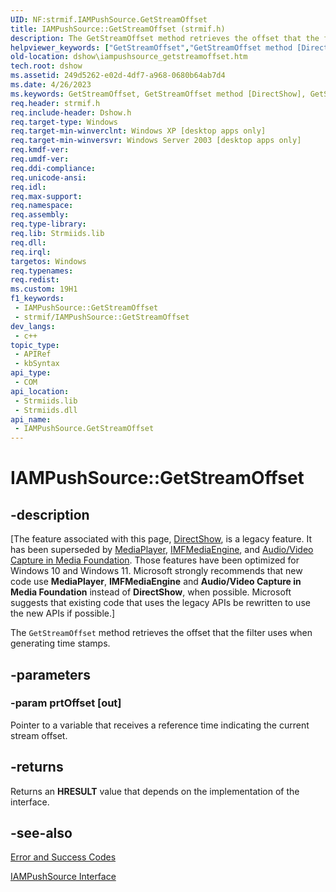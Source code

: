 ```yaml
---
UID: NF:strmif.IAMPushSource.GetStreamOffset
title: IAMPushSource::GetStreamOffset (strmif.h)
description: The GetStreamOffset method retrieves the offset that the filter uses when generating time stamps.
helpviewer_keywords: ["GetStreamOffset","GetStreamOffset method [DirectShow]","GetStreamOffset method [DirectShow]","IAMPushSource interface","IAMPushSource interface [DirectShow]","GetStreamOffset method","IAMPushSource.GetStreamOffset","IAMPushSource::GetStreamOffset","IAMPushSourceGetStreamOffset","dshow.iampushsource_getstreamoffset","strmif/IAMPushSource::GetStreamOffset"]
old-location: dshow\iampushsource_getstreamoffset.htm
tech.root: dshow
ms.assetid: 249d5262-e02d-4df7-a968-0680b64ab7d4
ms.date: 4/26/2023
ms.keywords: GetStreamOffset, GetStreamOffset method [DirectShow], GetStreamOffset method [DirectShow],IAMPushSource interface, IAMPushSource interface [DirectShow],GetStreamOffset method, IAMPushSource.GetStreamOffset, IAMPushSource::GetStreamOffset, IAMPushSourceGetStreamOffset, dshow.iampushsource_getstreamoffset, strmif/IAMPushSource::GetStreamOffset
req.header: strmif.h
req.include-header: Dshow.h
req.target-type: Windows
req.target-min-winverclnt: Windows XP [desktop apps only]
req.target-min-winversvr: Windows Server 2003 [desktop apps only]
req.kmdf-ver: 
req.umdf-ver: 
req.ddi-compliance: 
req.unicode-ansi: 
req.idl: 
req.max-support: 
req.namespace: 
req.assembly: 
req.type-library: 
req.lib: Strmiids.lib
req.dll: 
req.irql: 
targetos: Windows
req.typenames: 
req.redist: 
ms.custom: 19H1
f1_keywords:
 - IAMPushSource::GetStreamOffset
 - strmif/IAMPushSource::GetStreamOffset
dev_langs:
 - c++
topic_type:
 - APIRef
 - kbSyntax
api_type:
 - COM
api_location:
 - Strmiids.lib
 - Strmiids.dll
api_name:
 - IAMPushSource.GetStreamOffset
---
```


# IAMPushSource::GetStreamOffset


## -description

\[The feature associated with this page, [DirectShow](/windows/win32/directshow/directshow), is a legacy feature. It has been superseded by [MediaPlayer](/uwp/api/Windows.Media.Playback.MediaPlayer), [IMFMediaEngine](/windows/win32/api/mfmediaengine/nn-mfmediaengine-imfmediaengine), and [Audio/Video Capture in Media Foundation](windows/win32/medfound/audio-video-capture-in-media-foundation). Those features have been optimized for Windows 10 and Windows 11. Microsoft strongly recommends that new code use **MediaPlayer**, **IMFMediaEngine** and **Audio/Video Capture in Media Foundation** instead of **DirectShow**, when possible. Microsoft suggests that existing code that uses the legacy APIs be rewritten to use the new APIs if possible.\]

The <code>GetStreamOffset</code> method retrieves the offset that the filter uses when generating time stamps.

## -parameters

### -param prtOffset [out]

Pointer to a variable that receives a reference time indicating the current stream offset.

## -returns

Returns an <b>HRESULT</b> value that depends on the implementation of the interface.

## -see-also

<a href="/windows/desktop/DirectShow/error-and-success-codes">Error and Success Codes</a>



<a href="/windows/desktop/api/strmif/nn-strmif-iampushsource">IAMPushSource Interface</a>